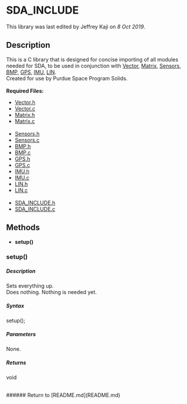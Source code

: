 # SDA_INCLUDE
This library was last edited by Jeffrey Kaji on *8 Oct 2019*. <br/>

## Description
This is a C library that is designed for concise importing of all modules needed for SDA, 
to be used in conjunction with 
[Vector](Vector.md),
[Matrix](Matrix.md),
[Sensors](Sensors.md),
[BMP](BMP.md),
[GPS](GPS.md),
[IMU](IMU.md),
[LIN](LIN.md). <br/>
Created for use by Purdue Space Program Solids. <br/><br/>
__Required Files:__
* [Vector.h](../src/Vector.h)
* [Vector.c](../src/Vector.c)
* [Matrix.h](../src/Matrix.h)
* [Matrix.c](../src/Matrix.c) <br/><br/>
* [Sensors.h](../src/Sensors.h)
* [Sensors.c](../src/Sensors.c)
* [BMP.h](../src/BMP.h)
* [BMP.c](../src/BMP.c)
* [GPS.h](../src/GPS.h)
* [GPS.c](../src/GPS.c)
* [IMU.h](../src/IMU.h)
* [IMU.c](../src/IMU.c)
* [LIN.h](../src/LIN.h)
* [LIN.c](../src/LIN.c) <br/><br/>
* [SDA_INCLUDE.h](../src/SDA_INCLUDE.h)
* [SDA_INCLUDE.c](../src/SDA_INCLUDE.c)

## Methods
* **setup()**

### setup()
##### Description
Sets everything up. <br/>
Does nothing. Nothing is needed yet.
##### Syntax
setup();
##### Parameters
None.
##### Returns
void

<br/>
###### Return to [README.md](README.md)